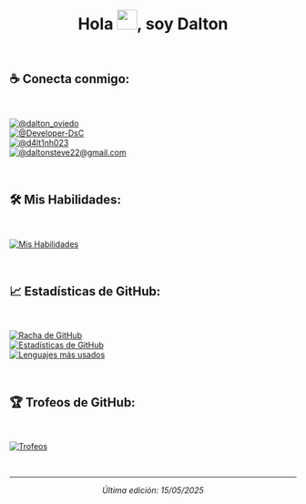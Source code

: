 <h1 align="center">Hola <img src="https://media.giphy.com/media/hvRJCLFzcasrR4ia7z/giphy.gif" width="35">, soy Dalton</h1>

<br>

## ☕ Conecta conmigo:

<br>

[![@dalton_oviedo](https://img.icons8.com/fluency/48/000000/instagram-new.png "@dalton_oviedo")](https://www.instagram.com/dalton_oviedo/)  
[![@Developer-DsC](https://img.icons8.com/fluency/48/000000/linkedin.png "@Developer-DsC")](https://www.linkedin.com/in/dalton-cornejo-b00a67322)  
[![@d4lt1nh023](https://img.icons8.com/ios-filled/50/x.png "@d4lt1nh023")](https://x.com/d4lt1nh023)  
[![@daltonsteve22@gmail.com](https://img.icons8.com/fluency/48/000000/apple-mail.png "@daltonsteve22@gmail.com")](mailto:daltonsteve22@gmail.com)


<br>

## 🛠️ Mis Habilidades:

<br>

[![Mis Habilidades](https://skillicons.dev/icons?i=java,cs,html,css,js,ts,python,dotnet,angular,express,nodejs,postgresql,mysql)](https://skillicons.dev)

<br>

## 📈 Estadísticas de GitHub:

<br>

[![Racha de GitHub](https://github-readme-streak-stats.herokuapp.com?user=Developer-DsC&theme=algolia&date_format=M%20j%5B%2C%20Y%5D)](https://git.io/streak-stats)  
[![Estadísticas de GitHub](https://github-readme-stats.vercel.app/api?username=Developer-DsC&theme=algolia)](https://github.com/AnushkaWijegoonawardana97/github-readme-stats)  
[![Lenguajes más usados](https://github-readme-stats.vercel.app/api/top-langs/?username=Developer-DsC&theme=algolia)](https://github.com/AnushkaWijegoonawardana97/github-readme-stats)  


<br>

## 🏆 Trofeos de GitHub:

<br>

[![Trofeos](https://github-profile-trophy.vercel.app/?username=Developer-DsC&theme=algolia)](https://github.com/AnushkaWijegoonawardana97/github-profile-trophy)

<br>




---

<p align="center"><i>Última edición: 15/05/2025</i></p>
